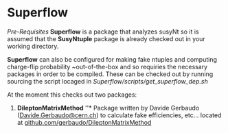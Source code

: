 # Superflow

*Pre-Requisites*
**Superflow** is a package that analyzes susyNt so it is assumed that the **SusyNtuple** package is already checked out in your working directory. 

**Superflow** can also be configured for making fake ntuples and computing charge-flip probability ~out-of-the-box and so requiries the necessary packages in order to be compiled. These can be checked out by running sourcing the script locaged in *Superflow/scripts/get_superflow_dep.sh*

At the moment this checks out two packages:

1. **DileptonMatrixMethod**
''* Package written by Davide Gerbaudo (Davide.Gerbaudo@cern.ch) to calculate fake efficiencies, etc... located at [github.com/gerbaudo/DileptonMatrixMethod](https://github.com/gerbaudo/DileptonMatrixMethod)
